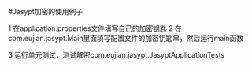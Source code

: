 #Jasypt加密的使用例子


1 在application.properties文件填写自己的加密钥匙
2 在com.eujian.jasypt.Main里面填写配置文件的加密钥匙串，然后运行main函数

3 运行单元测试，测试解密com.eujian.jasypt.JasyptApplicationTests